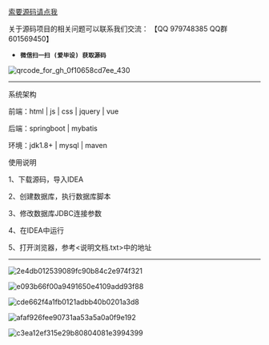 

[索要源码请点我](http://mp.weixin.qq.com/mp/appmsgalbum?__biz=MzkwMDY3MTY0Nw==&action=getalbum&album_id=3423120253595582465&scene=173&subscene=&sessionid=svr_dbd799d91a1&enterid=1713666527&from_msgid=&from_itemidx=&count=3&nolastread=1#wechat_redirect)

关于源码项目的相关问题可以联系我们交流： 【QQ 979748385 QQ群 601569450】 

- **`微信扫一扫 (爱毕设) 获取源码`**

![qrcode_for_gh_0f10658cd7ee_430](https://github.com/hjsdjko/onlyzaixianshangcheng/assets/120558513/edfc28fc-d9df-4e81-ac62-d02aa360e379)

***************************************************************
系统架构

前端：html | js | css | jquery | vue

后端：springboot | mybatis

环境：jdk1.8+ | mysql | maven

使用说明

1、下载源码，导入IDEA

2、创建数据库，执行数据库脚本

3、修改数据库JDBC连接参数

4、在IDEA中运行

5、打开浏览器，参考<说明文档.txt>中的地址

***************************************************************
![2e4db012539089fc90b84c2e974f321](https://github.com/hjsdjko/springboot224bf/assets/120558513/815123f0-83ee-4a13-bbab-8b4cea9b8cfa)

![e093b66f00a9491650e4109add93f88](https://github.com/hjsdjko/springboot224bf/assets/120558513/502d33cb-5265-4552-9202-0a5752f3557b)

![cde662f4a1fb0121adbb40b0201a3d8](https://github.com/hjsdjko/springboot224bf/assets/120558513/699d70cd-7697-4652-9c82-1e0219a5ce36)

![afaf926fee90731aa53a5a0a0f9e192](https://github.com/hjsdjko/springboot224bf/assets/120558513/d82ba98f-08d8-4f8c-afe1-45285281c5c0)

![c3ea12ef315e29b80804081e3994399](https://github.com/hjsdjko/springboot224bf/assets/120558513/6731a799-3854-4e69-81e5-22899625768e)
